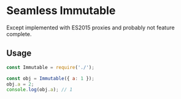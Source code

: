 # Seamless Immutable

Except implemented with ES2015 proxies and probably not feature complete.

## Usage

```js
const Immutable = require('./');

const obj = Immutable({ a: 1 });
obj.a = 2;
console.log(obj.a); // 1
```
